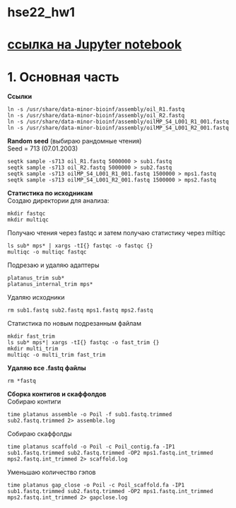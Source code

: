 # hse22_hw1
# [ссылка на Jupyter notebook](https://github.com/Ne-minus/hse22_hw1/blob/main/src/python_code.ipynb)
# 1. Основная часть 
**Ссылки**
```
ln -s /usr/share/data-minor-bioinf/assembly/oil_R1.fastq
ln -s /usr/share/data-minor-bioinf/assembly/oil_R2.fastq
ln -s /usr/share/data-minor-bioinf/assembly/oilMP_S4_L001_R1_001.fastq
ln -s /usr/share/data-minor-bioinf/assembly/oilMP_S4_L001_R2_001.fastq
```
**Random seed** (выбираю рандомные чтения)  
Seed = 713 (07.01.2003)  
```
seqtk sample -s713 oil_R1.fastq 5000000 > sub1.fastq
seqtk sample -s713 oil_R2.fastq 5000000 > sub2.fastq
seqtk sample -s713 oilMP_S4_L001_R1_001.fastq 1500000 > mps1.fastq
seqtk sample -s713 oilMP_S4_L001_R2_001.fastq 1500000 > mps2.fastq
```
**Статистика по исходникам**  
Создаю директории для анализа:  
```
mkdir fastqc
mkdir multiqc
```
Получаю чтения через fastqc и затем получаю статистику через miltiqc  
```
ls sub* mps* | xargs -tI{} fastqc -o fastqc {}
multiqc -o multiqc fastqc
```
Подрезаю и удаляю адаптеры
```
platanus_trim sub*
platanus_internal_trim mps*
```
Удаляю исходники
```
rm sub1.fastq sub2.fastq mps1.fastq mps2.fastq
```
Статистика по новым подрезанным файлам  
```
mkdir fast_trim
ls sub* mps*| xargs -tI{} fastqc -o fast_trim {}
mkdir multi_trim
multiqc -o multi_trim fast_trim
```
**Удаляю все .fastq файлы**
```
rm *fastq
```
**Сборка контигов и скаффолдов**  
Собираю контиги
```
time platanus assemble -o Poil -f sub1.fastq.trimmed sub2.fastq.trimmed 2> assemble.log
```
Собираю скаффолды
```
time platanus scaffold -o Poil -c Poil_contig.fa -IP1 sub1.fastq.trimmed sub2.fastq.trimmed -OP2 mps1.fastq.int_trimmed mps2.fastq.int_trimmed 2> scaffold.log
```
Уменьшаю количество гэпов
```
time platanus gap_close -o Poil -c Poil_scaffold.fa -IP1 sub1.fastq.trimmed sub2.fastq.trimmed -OP2 mps1.fastq.int_trimmed mps2.fastq.int_trimmed 2> gapclose.log
```
